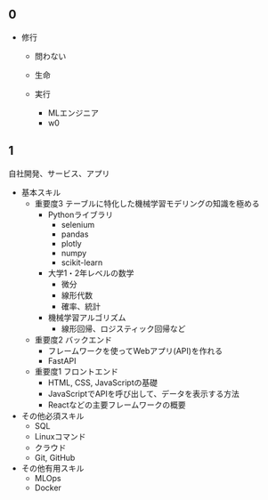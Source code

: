 ## 0
* 修行
    * 問わない
    * 生命

    * 実行
        * MLエンジニア
        * w0


## 1
自社開発、サービス、アプリ
* 基本スキル
    * 重要度3 テーブルに特化した機械学習モデリングの知識を極める
        * Pythonライブラリ
            * selenium
            * pandas
            * plotly
            * numpy
            * scikit-learn
        * 大学1・2年レベルの数学
            * 微分
            * 線形代数
            * 確率、統計
        * 機械学習アルゴリズム
            * 線形回帰、ロジスティック回帰など
    * 重要度2 バックエンド
        * フレームワークを使ってWebアプリ(API)を作れる
        * FastAPI
    * 重要度1 フロントエンド
        * HTML, CSS, JavaScriptの基礎
        * JavaScriptでAPIを呼び出して、データを表示する方法
        * Reactなどの主要フレームワークの概要
* その他必須スキル
    * SQL
    * Linuxコマンド
    * クラウド
    * Git, GitHub
* その他有用スキル
    * MLOps
    * Docker



















